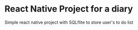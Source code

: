 <h1> React Native Project for a diary </h1>
<p> Simple react native project with SQLflite to store user's to do list </p>
